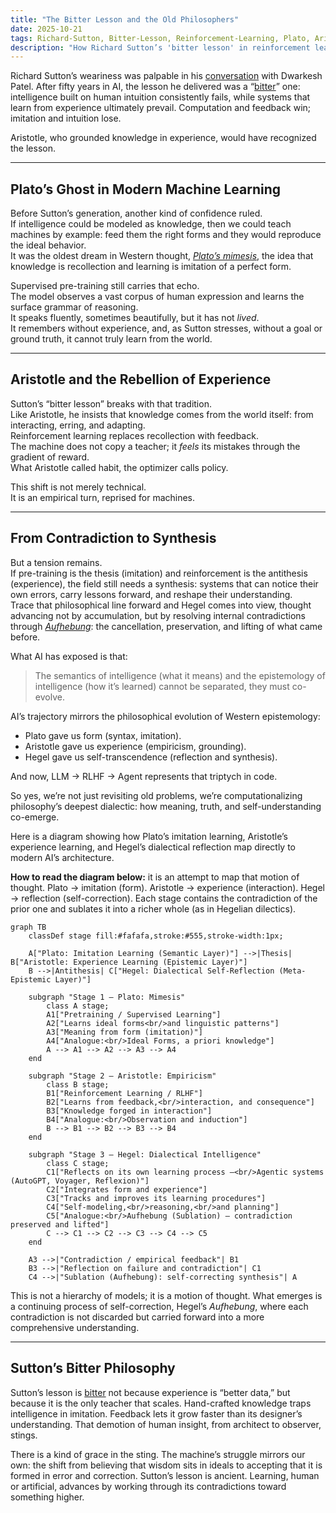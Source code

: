 ```yaml
---
title: "The Bitter Lesson and the Old Philosophers"
date: 2025-10-21
tags: Richard-Sutton, Bitter-Lesson, Reinforcement-Learning, Plato, Aristotle, Hegel, Philosophy-of-AI
description: "How Richard Sutton’s 'bitter lesson' in reinforcement learning echoes a 2,000-year-old argument between Plato, Aristotle, and Hegel about the nature of learning itself."
---
```



Richard Sutton’s weariness was palpable in his [conversation](https://www.youtube.com/watch?v=21EYKqUsPfg) with Dwarkesh Patel. After fifty years in AI, the lesson he delivered was a “[bitter](http://www.incompleteideas.net/IncIdeas/BitterLesson.html)” one: intelligence built on human intuition consistently fails, while systems that learn from experience ultimately prevail. Computation and feedback win; imitation and intuition lose.

Aristotle, who grounded knowledge in experience, would have recognized the lesson.

---

## Plato’s Ghost in Modern Machine Learning

Before Sutton’s generation, another kind of confidence ruled.  
If intelligence could be modeled as knowledge, then we could teach machines by example: feed them the right forms and they would reproduce the ideal behavior.  
It was the oldest dream in Western thought, *[Plato’s mimesis](https://plato.stanford.edu/entries/plato-aesthetics/#Imi)*, the idea that knowledge is recollection and learning is imitation of a perfect form.

Supervised pre-training still carries that echo.  
The model observes a vast corpus of human expression and learns the surface grammar of reasoning.  
It speaks fluently, sometimes beautifully, but it has not *lived*.  
It remembers without experience, and, as Sutton stresses, without a goal or ground truth, it cannot truly learn from the world.

---

## Aristotle and the Rebellion of Experience

Sutton’s “bitter lesson” breaks with that tradition.  
Like Aristotle, he insists that knowledge comes from the world itself: from interacting, erring, and adapting.  
Reinforcement learning replaces recollection with feedback.  
The machine does not copy a teacher; it *feels* its mistakes through the gradient of reward.  
What Aristotle called habit, the optimizer calls policy.

This shift is not merely technical.  
It is an empirical turn, reprised for machines.

---

## From Contradiction to Synthesis

But a tension remains.  
If pre-training is the thesis (imitation) and reinforcement is the antithesis (experience), the field still needs a synthesis: systems that can notice their own errors, carry lessons forward, and reshape their understanding.  
Trace that philosophical line forward and Hegel comes into view, thought advancing not by accumulation, but by resolving internal contradictions through *[Aufhebung](https://plato.stanford.edu/entries/hegel-dialectics/)*: the cancellation, preservation, and lifting of what came before.

What AI has exposed is that:
>The semantics of intelligence (what it means) and the epistemology of intelligence (how it’s learned) cannot be separated, they must co-evolve.

AI’s trajectory mirrors the philosophical evolution of Western epistemology:

- Plato gave us form (syntax, imitation).
- Aristotle gave us experience (empiricism, grounding).
- Hegel gave us self-transcendence (reflection and synthesis).

And now, LLM → RLHF → Agent represents that triptych in code.

So yes, we’re not just revisiting old problems,
we’re computationalizing philosophy’s deepest dialectic:
how meaning, truth, and self-understanding co-emerge.

Here is a diagram showing how Plato’s imitation learning, Aristotle’s experience learning, and Hegel’s dialectical reflection map directly to modern AI’s architecture.

**How to read the diagram below:** it is an attempt to map that motion of thought. Plato → imitation (form). Aristotle → experience (interaction). Hegel → reflection (self-correction). Each stage contains the contradiction of the prior one and sublates it into a richer whole (as in Hegelian dilectics).

```mermaid
graph TB
    classDef stage fill:#fafafa,stroke:#555,stroke-width:1px;

    A["Plato: Imitation Learning (Semantic Layer)"] -->|Thesis| B["Aristotle: Experience Learning (Epistemic Layer)"]
    B -->|Antithesis| C["Hegel: Dialectical Self-Reflection (Meta-Epistemic Layer)"]

    subgraph "Stage 1 — Plato: Mimesis"
        class A stage;
        A1["Pretraining / Supervised Learning"]
        A2["Learns ideal forms<br/>and linguistic patterns"]
        A3["Meaning from form (imitation)"]
        A4["Analogue:<br/>Ideal Forms, a priori knowledge"]
        A --> A1 --> A2 --> A3 --> A4
    end

    subgraph "Stage 2 — Aristotle: Empiricism"
        class B stage;
        B1["Reinforcement Learning / RLHF"]
        B2["Learns from feedback,<br/>interaction, and consequence"]
        B3["Knowledge forged in interaction"]
        B4["Analogue:<br/>Observation and induction"]
        B --> B1 --> B2 --> B3 --> B4
    end

    subgraph "Stage 3 — Hegel: Dialectical Intelligence"
        class C stage;
        C1["Reflects on its own learning process —<br/>Agentic systems (AutoGPT, Voyager, Reflexion)"]
        C2["Integrates form and experience"]
        C3["Tracks and improves its learning procedures"]
        C4["Self-modeling,<br/>reasoning,<br/>and planning"]
        C5["Analogue:<br/>Aufhebung (Sublation) — contradiction preserved and lifted"]
        C --> C1 --> C2 --> C3 --> C4 --> C5
    end

    A3 -->|"Contradiction / empirical feedback"| B1
    B3 -->|"Reflection on failure and contradiction"| C1
    C4 -->|"Sublation (Aufhebung): self-correcting synthesis"| A
````

This is not a hierarchy of models; it is a motion of thought.
What emerges is a continuing process of self-correction, Hegel’s *Aufhebung*, where each contradiction is not discarded but carried forward into a more comprehensive understanding.

---

## Sutton’s Bitter Philosophy

Sutton’s lesson is [bitter](http://www.incompleteideas.net/IncIdeas/BitterLesson.html) not because experience is “better data,” but because it is the only teacher that scales.
Hand-crafted knowledge traps intelligence in imitation.
Feedback lets it grow faster than its designer’s understanding.
That demotion of human insight, from architect to observer, stings.

There is a kind of grace in the sting.
The machine’s struggle mirrors our own: the shift from believing that wisdom sits in ideals to accepting that it is formed in error and correction.
Sutton’s lesson is ancient. Learning, human or artificial, advances by working through its contradictions toward something higher.

